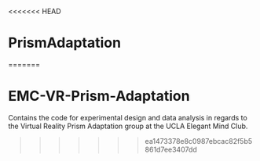 <<<<<<< HEAD
# PrismAdaptation
 
=======
# EMC-VR-Prism-Adaptation
Contains the code for experimental design and data analysis in regards to the Virtual Reality Prism Adaptation group at the UCLA Elegant Mind Club.
>>>>>>> ea1473378e8c0987ebcac82f5b5861d7ee3407dd
